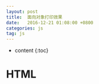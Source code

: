 ```yaml
---
layout: post
title:  面向对象打印效果
date:   2016-12-21 01:08:00 +0800
categories: js
tag: js
---
```


* content
{:toc}





HTML
====================================
<!DOCTYPE html>
<head>
    <title>css3滑动</title>
    <link rel="stylesheet" type="text/css" href="../css/reset.css">
    <script type="text/javascript" src="../js/jquery-1.7.2.min.js"></script>
    <style>
    * {
        margin: 0;
        padding: 0
    }
    
    .main {
        font-size: 24px;
        width: 900px;
        margin: 0 auto;
    }
    
    .main p { 
        margin-top: 10px;
    }
    
    .main input,
    .main textarea {
        border: 1px solid #ccc;
        width: 300px;
        padding: 5px;
    }
    
    .main input {
        height: 30px;
        line-height: 30px;
    }
    
    .main textarea {
        width: 300px;
        height: 100px;
    }
    
    .main button {
        color: #fff;
        background: blue;
        width: 100px;
        height: 30px;
        line-height: 30px;
        text-align: center;
        border: none;
        cursor: pointer;
    }
    
    .main button:hover {
        opacity: .6
    }
    </style>
</head>

<body>
    <div class="main">
        <p>
            <input id="colorInput" placeholder="请输入颜色值比如#ccc,red" />
        </p>
        <p>
            <textarea id="textInput" placeholder="请输入文本内容"></textarea>
        </p>
        <p>
            <input id="speedInput" placeholder="请输入打印速度:单位ms" />
        </p>
        <p>
            <button onclick="doThis()">确定</button>
        </p>
        <div id="word-wrapper-js" class="word-wrapper-js"></div>
    </div>
    <script type="text/javascript">
    var textPrint = {
        init: function(config) {
            this.id = $(config.id);
            this.text = config.text || '你什么都没输入';
            this.color = config.color || '#666';
            this.speed = config.speed || 100;
            //this.render();
            //可链式调用
            return this;
        },
        //渲染元素
        render: function() {
            var typeWord = '',
                i = 0,
                speed = this.speed,
                _this = this,
                cur = "_"
            var typing = setInterval(function() {
                if (_this.text[i] == "\n") {
                   typeWord = typeWord + "<br />"
                }

                typeWord += _this.text[i];              

                _this.id.css('color', _this.color).html(typeWord + cur);
                i++;
                if (i == _this.text.length) {
                              
                  clearInterval(typing);

                }
            }, _this.speed)
        }
    }



    function doThis() {
        var color = $("#colorInput").val();
        var text = $("#textInput").val();
        var speed = $("#speedInput").val();

        textPrint.init({
            id: '#word-wrapper-js',
            text: text,
            color: color,
            speed: speed
        }).render();


    }
    </script>
</body>

</html>

{% highlight bash %}
